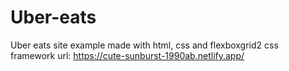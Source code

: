 # Uber-eats
Uber eats site example made with html, css and flexboxgrid2 css framework
url: https://cute-sunburst-1990ab.netlify.app/
